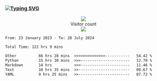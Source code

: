 ### <a href="https://git.io/typing-svg"><img src="https://readme-typing-svg.herokuapp.com?font=Fira+Code&pause=1000&width=435&lines=+Hi+%F0%9F%91%8B+There+is+Chenghow" alt="Typing SVG" /></a>
<p align="center"> 
  <img src="https://github-readme-stats.vercel.app/api?username=chenghow&show_icons=true"><br>
  Visitor count<br>
  <img src="https://profile-counter.glitch.me/chenghow/count.svg">
</p>

<!--START_SECTION:waka-->

```txt
From: 23 January 2023 - To: 28 July 2024

Total Time: 122 hrs 9 mins

Other          66 hrs 28 mins  >>>>>>>>>>>>>>-----------   54.42 %
Python         15 hrs 30 mins  >>>----------------------   12.70 %
Markdown       14 hrs          >>>----------------------   11.46 %
Text           10 hrs 35 mins  >>-----------------------   08.67 %
YAML           9 hrs 25 mins   >>-----------------------   07.72 %
```

<!--END_SECTION:waka-->
